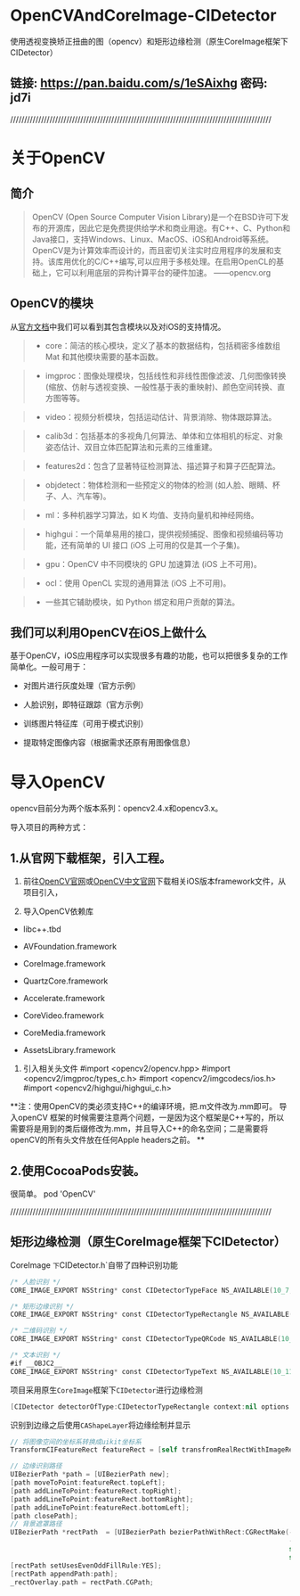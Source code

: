 # OpenCVAndCoreImage-CIDetector
使用透视变换矫正扭曲的图（opencv）和矩形边缘检测（原生CoreImage框架下CIDetector）
## 链接: https://pan.baidu.com/s/1eSAixhg 密码: jd7i
/////////////////////////////////////////////////////////////////////////////////////////////
# 关于OpenCV
## 简介
> OpenCV (Open Source Computer Vision Library)是一个在BSD许可下发布的开源库，因此它是免费提供给学术和商业用途。有C++、C、Python和Java接口，支持Windows、Linux、MacOS、iOS和Android等系统。OpenCV是为计算效率而设计的，而且密切关注实时应用程序的发展和支持。该库用优化的C/C++编写,可以应用于多核处理。在启用OpenCL的基础上，它可以利用底层的异构计算平台的硬件加速。
                                                                                        ——opencv.org
## OpenCV的模块

从[官方文档]([http://docs.opencv.org/2.4/modules/core/doc/intro.html)中我们可以看到其包含模块以及对iOS的支持情况。

>* core：简洁的核心模块，定义了基本的数据结构，包括稠密多维数组 Mat 和其他模块需要的基本函数。

>* imgproc：图像处理模块，包括线性和非线性图像滤波、几何图像转换 (缩放、仿射与透视变换、一般性基于表的重映射)、颜色空间转换、直方图等等。

 >* video：视频分析模块，包括运动估计、背景消除、物体跟踪算法。

>* calib3d：包括基本的多视角几何算法、单体和立体相机的标定、对象姿态估计、双目立体匹配算法和元素的三维重建。

>* features2d：包含了显著特征检测算法、描述算子和算子匹配算法。

>* objdetect：物体检测和一些预定义的物体的检测 (如人脸、眼睛、杯子、人、汽车等)。

>* ml：多种机器学习算法，如 K 均值、支持向量机和神经网络。

>* highgui：一个简单易用的接口，提供视频捕捉、图像和视频编码等功能，还有简单的 UI 接口 (iOS 上可用的仅是其一个子集)。

>* gpu：OpenCV 中不同模块的 GPU 加速算法 (iOS 上不可用)。

>* ocl：使用 OpenCL 实现的通用算法 (iOS 上不可用)。

>* 一些其它辅助模块，如 Python 绑定和用户贡献的算法。

## 我们可以利用OpenCV在iOS上做什么

基于OpenCV，iOS应用程序可以实现很多有趣的功能，也可以把很多复杂的工作简单化。一般可用于：

  * 对图片进行灰度处理（官方示例）

  * 人脸识别，即特征跟踪（官方示例）

  * 训练图片特征库（可用于模式识别）

  * 提取特定图像内容（根据需求还原有用图像信息）

# 导入OpenCV

opencv目前分为两个版本系列：opencv2.4.x和opencv3.x。

导入项目的两种方式：

## 1.从官网下载框架，引入工程。

1. 前往[OpenCV官网](http://opencv.org)或[OpenCV中文官网](http://opencv.org.cn)下载相关iOS版本framework文件，从项目引入，

1. 导入OpenCV依赖库

  * libc++.tbd

  * AVFoundation.framework

  * CoreImage.framework

  * QuartzCore.framework

  * Accelerate.framework

  * CoreVideo.framework

  * CoreMedia.framework

  * AssetsLibrary.framework

1. 引入相关头文件
#import <opencv2/opencv.hpp>
#import <opencv2/imgproc/types_c.h>
#import <opencv2/imgcodecs/ios.h>
#import <opencv2/highgui/highgui_c.h>

**注：使用OpenCV的类必须支持C++的编译环境，把.m文件改为.mm即可。
导入openCV 框架的时候需要注意两个问题，一是因为这个框架是C++写的，所以需要将是用到的类后缀修改为.mm，并且导入C++的命名空间；二是需要将openCV的所有头文件放在任何Apple headers之前。
**

## 2.使用CocoaPods安装。

很简单。
pod 'OpenCV'


/////////////////////////////////////////////////////////////////////////////////////////////
## 矩形边缘检测（原生CoreImage框架下CIDetector）
CoreImage `下`CIDetector.h`自带了四种识别功能
```swift
/* 人脸识别 */
CORE_IMAGE_EXPORT NSString* const CIDetectorTypeFace NS_AVAILABLE(10_7, 5_0);

/* 矩形边缘识别 */
CORE_IMAGE_EXPORT NSString* const CIDetectorTypeRectangle NS_AVAILABLE(10_10, 8_0);

/* 二维码识别 */
CORE_IMAGE_EXPORT NSString* const CIDetectorTypeQRCode NS_AVAILABLE(10_10, 8_0);

/* 文本识别 */
#if __OBJC2__
CORE_IMAGE_EXPORT NSString* const CIDetectorTypeText NS_AVAILABLE(10_11, 9_0);
```

项目采用原生`CoreImage`框架下`CIDetector`进行边缘检测 
```swift
[CIDetector detectorOfType:CIDetectorTypeRectangle context:nil options:@{CIDetectorAccuracy : CIDetectorAccuracyHigh}];
```

识别到边缘之后使用`CAShapeLayer`将边缘绘制并显示
```swift
// 将图像空间的坐标系转换成uikit坐标系
TransformCIFeatureRect featureRect = [self transfromRealRectWithImageRect:imageRect topLeft:topLeft topRight:topRight bottomLeft:bottomLeft bottomRight:bottomRight];

// 边缘识别路径
UIBezierPath *path = [UIBezierPath new];
[path moveToPoint:featureRect.topLeft];
[path addLineToPoint:featureRect.topRight];
[path addLineToPoint:featureRect.bottomRight];
[path addLineToPoint:featureRect.bottomLeft];
[path closePath];
// 背景遮罩路径
UIBezierPath *rectPath  = [UIBezierPath bezierPathWithRect:CGRectMake(-5,
                                                                      -5,
                                                                      self.frame.size.width + 10,
                                                                      self.frame.size.height + 10)];
[rectPath setUsesEvenOddFillRule:YES];
[rectPath appendPath:path];
_rectOverlay.path = rectPath.CGPath;
```
